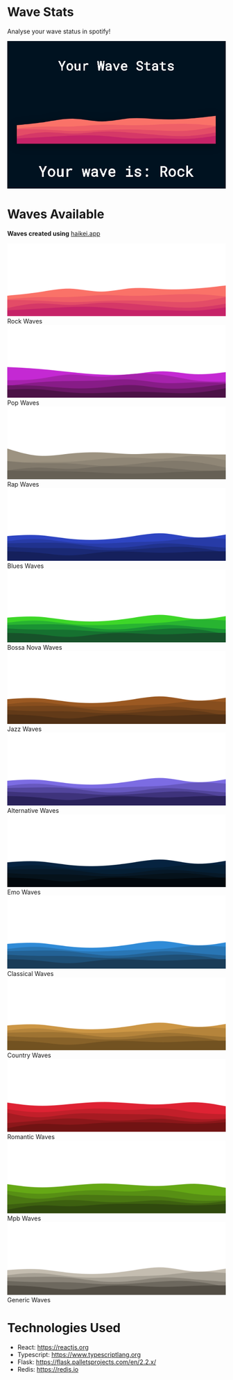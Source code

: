 # Wave Stats
Analyse your wave status in spotify!



<img alt="Wave Stats" src="imgs/wave-stats.png" />



# Waves Available
**Waves created using** <a href="haikei.app">haikei.app</a>

<img alt="Rock Waves" src="client/src/Assets/Svg/rock-waves.svg" />
Rock Waves

<img alt="Pop Waves" src="client/src/Assets/Svg/pop-waves.svg" />
Pop Waves

<img alt="Rap Waves" src="client/src/Assets/Svg/rap-waves.svg" />
Rap Waves

<img alt="Blues Waves" src="client/src/Assets/Svg/blues-waves.svg" />
Blues Waves

<img alt="Bossa Nova Waves" src="client/src/Assets/Svg/bossa-nova-waves.svg" />
Bossa Nova Waves

<img alt="Jazz Waves" src="client/src/Assets/Svg/jazz-waves.svg" />
Jazz Waves

<img alt="Alternative Waves" src="client/src/Assets/Svg/alternative-waves.svg" />
Alternative Waves

<img alt="Emo Waves" src="client/src/Assets/Svg/emo-waves.svg" />
Emo Waves

<img alt="Classical Waves" src="client/src/Assets/Svg/classical-waves.svg" />
Classical Waves

<img alt="Country Waves" src="client/src/Assets/Svg/country-waves.svg" />
Country Waves

<img alt="Romantic Waves" src="client/src/Assets/Svg/romantic-waves.svg" />
Romantic Waves

<img alt="Mpb Waves" src="client/src/Assets/Svg/mpb-waves.svg" />
Mpb Waves

<img alt="Generic Waves" src="client/src/Assets/Svg/generic-waves.svg" />
Generic Waves

# Technologies Used
- React: https://reactjs.org
- Typescript: https://www.typescriptlang.org
- Flask: https://flask.palletsprojects.com/en/2.2.x/
- Redis: https://redis.io
